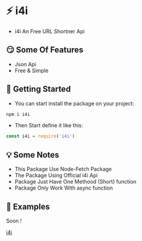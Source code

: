 # ⚡ i4i
- i4i An Free URL Shortner Api
## 😏 Some Of Features
- Json Api
- Free & Simple
## 🔌 Getting Started
- You can start install the package on your project:
```bash
npm i i4i
```
- Then Start define it like this:
```javascript
const i4i = require('i4i')
```

## 💡 Some Notes 
- This Package Use Node-Fetch Package
- The Package Using Official i4i Api
- Package Just Have One Methood (Short) function
- Package Only Work With async function

## 🔋 Examples
Soon !

[i4i](https://i4i.me)
